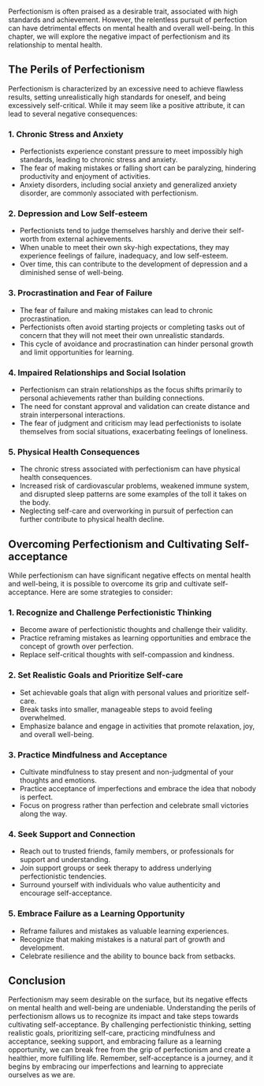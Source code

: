 
Perfectionism is often praised as a desirable trait, associated with high standards and achievement. However, the relentless pursuit of perfection can have detrimental effects on mental health and overall well-being. In this chapter, we will explore the negative impact of perfectionism and its relationship to mental health.

The Perils of Perfectionism
---------------------------

Perfectionism is characterized by an excessive need to achieve flawless results, setting unrealistically high standards for oneself, and being excessively self-critical. While it may seem like a positive attribute, it can lead to several negative consequences:

### 1. Chronic Stress and Anxiety

* Perfectionists experience constant pressure to meet impossibly high standards, leading to chronic stress and anxiety.
* The fear of making mistakes or falling short can be paralyzing, hindering productivity and enjoyment of activities.
* Anxiety disorders, including social anxiety and generalized anxiety disorder, are commonly associated with perfectionism.

### 2. Depression and Low Self-esteem

* Perfectionists tend to judge themselves harshly and derive their self-worth from external achievements.
* When unable to meet their own sky-high expectations, they may experience feelings of failure, inadequacy, and low self-esteem.
* Over time, this can contribute to the development of depression and a diminished sense of well-being.

### 3. Procrastination and Fear of Failure

* The fear of failure and making mistakes can lead to chronic procrastination.
* Perfectionists often avoid starting projects or completing tasks out of concern that they will not meet their own unrealistic standards.
* This cycle of avoidance and procrastination can hinder personal growth and limit opportunities for learning.

### 4. Impaired Relationships and Social Isolation

* Perfectionism can strain relationships as the focus shifts primarily to personal achievements rather than building connections.
* The need for constant approval and validation can create distance and strain interpersonal interactions.
* The fear of judgment and criticism may lead perfectionists to isolate themselves from social situations, exacerbating feelings of loneliness.

### 5. Physical Health Consequences

* The chronic stress associated with perfectionism can have physical health consequences.
* Increased risk of cardiovascular problems, weakened immune system, and disrupted sleep patterns are some examples of the toll it takes on the body.
* Neglecting self-care and overworking in pursuit of perfection can further contribute to physical health decline.

Overcoming Perfectionism and Cultivating Self-acceptance
--------------------------------------------------------

While perfectionism can have significant negative effects on mental health and well-being, it is possible to overcome its grip and cultivate self-acceptance. Here are some strategies to consider:

### 1. Recognize and Challenge Perfectionistic Thinking

* Become aware of perfectionistic thoughts and challenge their validity.
* Practice reframing mistakes as learning opportunities and embrace the concept of growth over perfection.
* Replace self-critical thoughts with self-compassion and kindness.

### 2. Set Realistic Goals and Prioritize Self-care

* Set achievable goals that align with personal values and prioritize self-care.
* Break tasks into smaller, manageable steps to avoid feeling overwhelmed.
* Emphasize balance and engage in activities that promote relaxation, joy, and overall well-being.

### 3. Practice Mindfulness and Acceptance

* Cultivate mindfulness to stay present and non-judgmental of your thoughts and emotions.
* Practice acceptance of imperfections and embrace the idea that nobody is perfect.
* Focus on progress rather than perfection and celebrate small victories along the way.

### 4. Seek Support and Connection

* Reach out to trusted friends, family members, or professionals for support and understanding.
* Join support groups or seek therapy to address underlying perfectionistic tendencies.
* Surround yourself with individuals who value authenticity and encourage self-acceptance.

### 5. Embrace Failure as a Learning Opportunity

* Reframe failures and mistakes as valuable learning experiences.
* Recognize that making mistakes is a natural part of growth and development.
* Celebrate resilience and the ability to bounce back from setbacks.

Conclusion
----------

Perfectionism may seem desirable on the surface, but its negative effects on mental health and well-being are undeniable. Understanding the perils of perfectionism allows us to recognize its impact and take steps towards cultivating self-acceptance. By challenging perfectionistic thinking, setting realistic goals, prioritizing self-care, practicing mindfulness and acceptance, seeking support, and embracing failure as a learning opportunity, we can break free from the grip of perfectionism and create a healthier, more fulfilling life. Remember, self-acceptance is a journey, and it begins by embracing our imperfections and learning to appreciate ourselves as we are.
